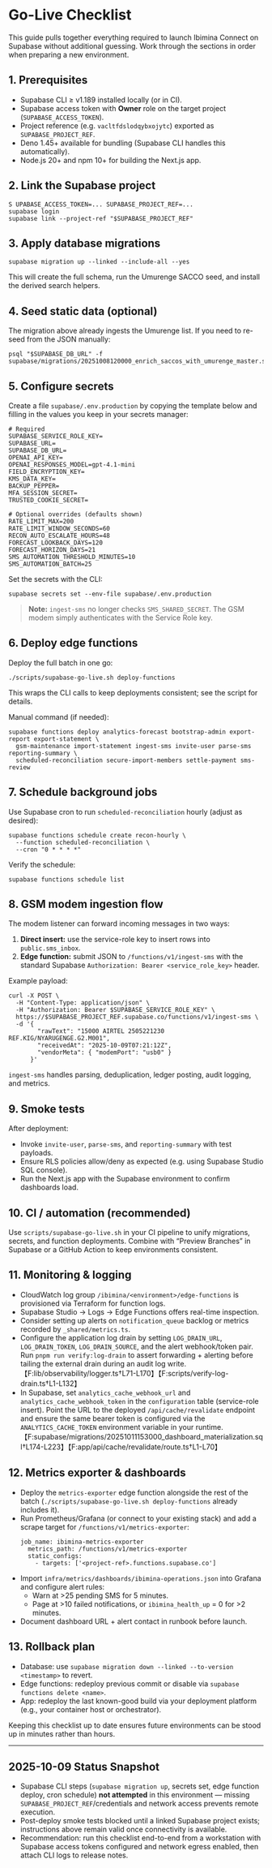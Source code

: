 # Go-Live Checklist

This guide pulls together everything required to launch Ibimina Connect on Supabase without additional guessing. Work through the sections in order when preparing a new environment.

## 1. Prerequisites

- Supabase CLI ≥ v1.189 installed locally (or in CI).
- Supabase access token with **Owner** role on the target project (`SUPABASE_ACCESS_TOKEN`).
- Project reference (e.g. `vacltfdslodqybxojytc`) exported as `SUPABASE_PROJECT_REF`.
- Deno 1.45+ available for bundling (Supabase CLI handles this automatically).
- Node.js 20+ and npm 10+ for building the Next.js app.

## 2. Link the Supabase project

```
S UPABASE_ACCESS_TOKEN=... SUPABASE_PROJECT_REF=...
supabase login
supabase link --project-ref "$SUPABASE_PROJECT_REF"
```

## 3. Apply database migrations

```
supabase migration up --linked --include-all --yes
```

This will create the full schema, run the Umurenge SACCO seed, and install the derived search helpers.

## 4. Seed static data (optional)

The migration above already ingests the Umurenge list. If you need to re-seed from the JSON manually:

```
psql "$SUPABASE_DB_URL" -f supabase/migrations/20251008120000_enrich_saccos_with_umurenge_master.sql
```

## 5. Configure secrets

Create a file `supabase/.env.production` by copying the template below and filling in the values you keep in your secrets manager:

```
# Required
SUPABASE_SERVICE_ROLE_KEY=
SUPABASE_URL=
SUPABASE_DB_URL=
OPENAI_API_KEY=
OPENAI_RESPONSES_MODEL=gpt-4.1-mini
FIELD_ENCRYPTION_KEY=
KMS_DATA_KEY=
BACKUP_PEPPER=
MFA_SESSION_SECRET=
TRUSTED_COOKIE_SECRET=

# Optional overrides (defaults shown)
RATE_LIMIT_MAX=200
RATE_LIMIT_WINDOW_SECONDS=60
RECON_AUTO_ESCALATE_HOURS=48
FORECAST_LOOKBACK_DAYS=120
FORECAST_HORIZON_DAYS=21
SMS_AUTOMATION_THRESHOLD_MINUTES=10
SMS_AUTOMATION_BATCH=25
```

Set the secrets with the CLI:

```
supabase secrets set --env-file supabase/.env.production
```

> **Note:** `ingest-sms` no longer checks `SMS_SHARED_SECRET`. The GSM modem simply authenticates with the Service Role key.

## 6. Deploy edge functions

Deploy the full batch in one go:

```
./scripts/supabase-go-live.sh deploy-functions
```

This wraps the CLI calls to keep deployments consistent; see the script for details.

Manual command (if needed):

```
supabase functions deploy analytics-forecast bootstrap-admin export-report export-statement \
  gsm-maintenance import-statement ingest-sms invite-user parse-sms reporting-summary \
  scheduled-reconciliation secure-import-members settle-payment sms-review
```

## 7. Schedule background jobs

Use Supabase cron to run `scheduled-reconciliation` hourly (adjust as desired):

```
supabase functions schedule create recon-hourly \
  --function scheduled-reconciliation \
  --cron "0 * * * *"
```

Verify the schedule:

```
supabase functions schedule list
```

## 8. GSM modem ingestion flow

The modem listener can forward incoming messages in two ways:

1. **Direct insert:** use the service-role key to insert rows into `public.sms_inbox`.
2. **Edge function:** submit JSON to `/functions/v1/ingest-sms` with the standard Supabase `Authorization: Bearer <service_role_key>` header.

Example payload:

```
curl -X POST \
  -H "Content-Type: application/json" \
  -H "Authorization: Bearer $SUPABASE_SERVICE_ROLE_KEY" \
  https://$SUPABASE_PROJECT_REF.supabase.co/functions/v1/ingest-sms \
  -d '{
        "rawText": "15000 AIRTEL 2505221230 REF.KIG/NYARUGENGE.G2.M001",
        "receivedAt": "2025-10-09T07:21:12Z",
        "vendorMeta": { "modemPort": "usb0" }
      }'
```

`ingest-sms` handles parsing, deduplication, ledger posting, audit logging, and metrics.

## 9. Smoke tests

After deployment:

- Invoke `invite-user`, `parse-sms`, and `reporting-summary` with test payloads.
- Ensure RLS policies allow/deny as expected (e.g. using Supabase Studio SQL console).
- Run the Next.js app with the Supabase environment to confirm dashboards load.

## 10. CI / automation (recommended)

Use `scripts/supabase-go-live.sh` in your CI pipeline to unify migrations, secrets, and function deployments. Combine with “Preview Branches” in Supabase or a GitHub Action to keep environments consistent.

## 11. Monitoring & logging

- CloudWatch log group `/ibimina/<environment>/edge-functions` is provisioned via Terraform for function logs.
- Supabase Studio → Logs → Edge Functions offers real-time inspection.
- Consider setting up alerts on `notification_queue` backlog or metrics recorded by `_shared/metrics.ts`.
- Configure the application log drain by setting `LOG_DRAIN_URL`, `LOG_DRAIN_TOKEN`, `LOG_DRAIN_SOURCE`, and the alert webhook/token pair. Run `pnpm run verify:log-drain` to assert forwarding + alerting before tailing the external drain during an audit log write.【F:lib/observability/logger.ts†L71-L170】【F:scripts/verify-log-drain.ts†L1-L132】
- In Supabase, set `analytics_cache_webhook_url` and `analytics_cache_webhook_token` in the `configuration` table (service-role insert). Point the URL to the deployed `/api/cache/revalidate` endpoint and ensure the same bearer token is configured via the `ANALYTICS_CACHE_TOKEN` environment variable in your runtime.【F:supabase/migrations/20251011153000_dashboard_materialization.sql†L174-L223】【F:app/api/cache/revalidate/route.ts†L1-L70】

## 12. Metrics exporter & dashboards

- Deploy the `metrics-exporter` edge function alongside the rest of the batch (`./scripts/supabase-go-live.sh deploy-functions` already includes it).
- Run Prometheus/Grafana (or connect to your existing stack) and add a scrape target for `/functions/v1/metrics-exporter`:
  ```
  job_name: ibimina-metrics-exporter
    metrics_path: /functions/v1/metrics-exporter
    static_configs:
      - targets: ['<project-ref>.functions.supabase.co']
  ```
- Import `infra/metrics/dashboards/ibimina-operations.json` into Grafana and configure alert rules:
  - Warn at >25 pending SMS for 5 minutes.
  - Page at >10 failed notifications, or `ibimina_health_up` = 0 for >2 minutes.
- Document dashboard URL + alert contact in runbook before launch.

## 13. Rollback plan

- Database: use `supabase migration down --linked --to-version <timestamp>` to revert.
- Edge functions: redeploy previous commit or disable via `supabase functions delete <name>`.
- App: redeploy the last known-good build via your deployment platform (e.g., your container host or orchestrator).

Keeping this checklist up to date ensures future environments can be stood up in minutes rather than hours.

---

## 2025-10-09 Status Snapshot
- Supabase CLI steps (`supabase migration up`, secrets set, edge function deploy, cron schedule) **not attempted** in this environment — missing `SUPABASE_PROJECT_REF`/credentials and network access prevents remote execution.
- Post-deploy smoke tests blocked until a linked Supabase project exists; instructions above remain valid once connectivity is available.
- Recommendation: run this checklist end-to-end from a workstation with Supabase access tokens configured and network egress enabled, then attach CLI logs to release notes.
